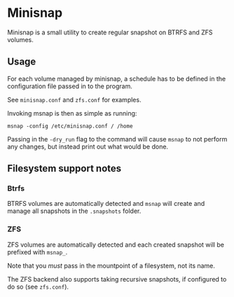 # Minisnap

Minisnap is a small utility to create regular snapshot on BTRFS and ZFS volumes.

## Usage

For each volume managed by minisnap, a schedule has to be defined in the configuration file passed in to the program.

See `minisnap.conf` and `zfs.conf` for examples.

Invoking msnap is then as simple as running:

```
msnap -config /etc/minisnap.conf / /home
```

Passing in the `-dry_run` flag to the command will cause `msnap` to not perform any changes, but instead print out what would be done.

## Filesystem support notes

### Btrfs

BTRFS volumes are automatically detected and `msnap` will create and manage all snapshots in the `.snapshots` folder.

### ZFS

ZFS volumes are automatically detected and each created snapshot will be prefixed with `msnap_`.

Note that you *must* pass in the mountpoint of a filesystem, not its name.

The ZFS backend also supports taking recursive snapshots, if configured to do so (see `zfs.conf`).

